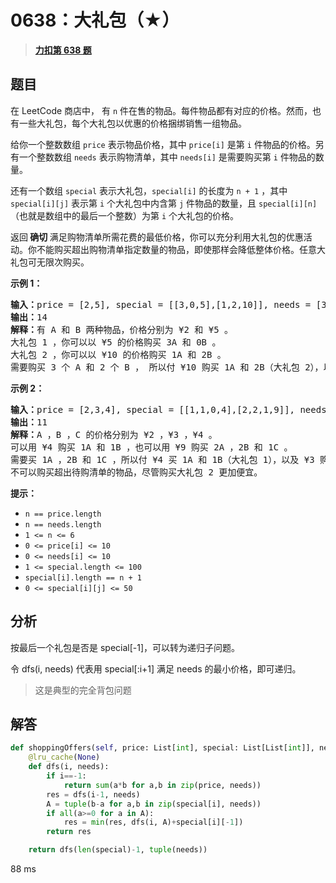# 0638：大礼包（★）


> <u>**[力扣第 638 题](https://leetcode.cn/problems/shopping-offers/)**</u>

## 题目

<p>在 LeetCode 商店中， 有 <code>n</code> 件在售的物品。每件物品都有对应的价格。然而，也有一些大礼包，每个大礼包以优惠的价格捆绑销售一组物品。</p>

<p>给你一个整数数组 <code>price</code> 表示物品价格，其中 <code>price[i]</code> 是第 <code>i</code> 件物品的价格。另有一个整数数组 <code>needs</code> 表示购物清单，其中 <code>needs[i]</code> 是需要购买第 <code>i</code> 件物品的数量。</p>

<p>还有一个数组 <code>special</code> 表示大礼包，<code>special[i]</code> 的长度为 <code>n + 1</code> ，其中 <code>special[i][j]</code> 表示第 <code>i</code> 个大礼包中内含第 <code>j</code> 件物品的数量，且 <code>special[i][n]</code> （也就是数组中的最后一个整数）为第 <code>i</code> 个大礼包的价格。</p>

<p>返回<strong> 确切 </strong>满足购物清单所需花费的最低价格，你可以充分利用大礼包的优惠活动。你不能购买超出购物清单指定数量的物品，即使那样会降低整体价格。任意大礼包可无限次购买。</p>



<p><strong>示例 1：</strong></p>

<pre>
<strong>输入：</strong>price = [2,5], special = [[3,0,5],[1,2,10]], needs = [3,2]
<strong>输出：</strong>14
<strong>解释：</strong>有 A 和 B 两种物品，价格分别为 ¥2 和 ¥5 。
大礼包 1 ，你可以以 ¥5 的价格购买 3A 和 0B 。
大礼包 2 ，你可以以 ¥10 的价格购买 1A 和 2B 。
需要购买 3 个 A 和 2 个 B ， 所以付 ¥10 购买 1A 和 2B（大礼包 2），以及 ¥4 购买 2A 。</pre>

<p><strong>示例 2：</strong></p>

<pre>
<strong>输入：</strong>price = [2,3,4], special = [[1,1,0,4],[2,2,1,9]], needs = [1,2,1]
<strong>输出：</strong>11
<strong>解释：</strong>A ，B ，C 的价格分别为 ¥2 ，¥3 ，¥4 。
可以用 ¥4 购买 1A 和 1B ，也可以用 ¥9 购买 2A ，2B 和 1C 。
需要买 1A ，2B 和 1C ，所以付 ¥4 买 1A 和 1B（大礼包 1），以及 ¥3 购买 1B ， ¥4 购买 1C 。
不可以购买超出待购清单的物品，尽管购买大礼包 2 更加便宜。</pre>



<p><strong>提示：</strong></p>

<ul>
<li><code>n == price.length</code></li>
<li><code>n == needs.length</code></li>
<li><code>1 <= n <= 6</code></li>
<li><code>0 <= price[i] <= 10</code></li>
<li><code>0 <= needs[i] <= 10</code></li>
<li><code>1 <= special.length <= 100</code></li>
<li><code>special[i].length == n + 1</code></li>
<li><code>0 <= special[i][j] <= 50</code></li>
</ul>


## 分析

按最后一个礼包是否是 special[-1]，可以转为递归子问题。

令 dfs(i, needs) 代表用 special[:i+1] 满足 needs 的最小价格，即可递归。

> 这是典型的完全背包问题

## 解答

```python
def shoppingOffers(self, price: List[int], special: List[List[int]], needs: List[int]) -> int:
    @lru_cache(None)
    def dfs(i, needs):
        if i==-1:
            return sum(a*b for a,b in zip(price, needs))
        res = dfs(i-1, needs)
        A = tuple(b-a for a,b in zip(special[i], needs))
        if all(a>=0 for a in A):
            res = min(res, dfs(i, A)+special[i][-1])
        return res

    return dfs(len(special)-1, tuple(needs))
```
88 ms

